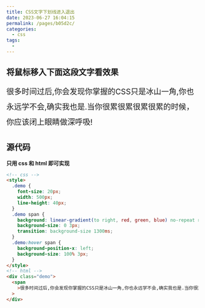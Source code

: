 ```yaml
---
title: CSS文字下划线进入退出
date: 2023-06-27 16:04:15
permalink: /pages/b05d2c/
categories:
  - css
tags:
  -
---
```


## 将鼠标移入下面这段文字看效果

<style>
  .demo {
    font-size: 20px;
    width: 500px;
    line-height: 40px;
  }
  .demo span {
    background: linear-gradient(to right, red, green, blue) no-repeat right bottom;
    background-size: 0 3px;
    transition: background-size 1300ms;
  }
  .demo:hover span {
    background-position-x: left;
    background-size: 100% 3px;
  }
</style>
<div class="demo">
  <span>很多时间过后,你会发现你掌握的CSS只是冰山一角,你也永远学不会,确实我也是.当你很累很累很累很累的时候，你应该闭上眼睛做深呼吸!</span>
</div>

## 源代码

**只用 css 和 html 即可实现**

```html
<!-- css -->
<style>
  .demo {
    font-size: 20px;
    width: 500px;
    line-height: 40px;
  }
  .demo span {
    background: linear-gradient(to right, red, green, blue) no-repeat right bottom;
    background-size: 0 3px;
    transition: background-size 1300ms;
  }
  .demo:hover span {
    background-position-x: left;
    background-size: 100% 3px;
  }
</style>
<!-- html -->
<div class="demo">
  <span
    >很多时间过后,你会发现你掌握的CSS只是冰山一角,你也永远学不会,确实我也是.当你很累很累很累很累的时候，你应该闭上眼睛做深呼吸!</span
  >
</div>
```
